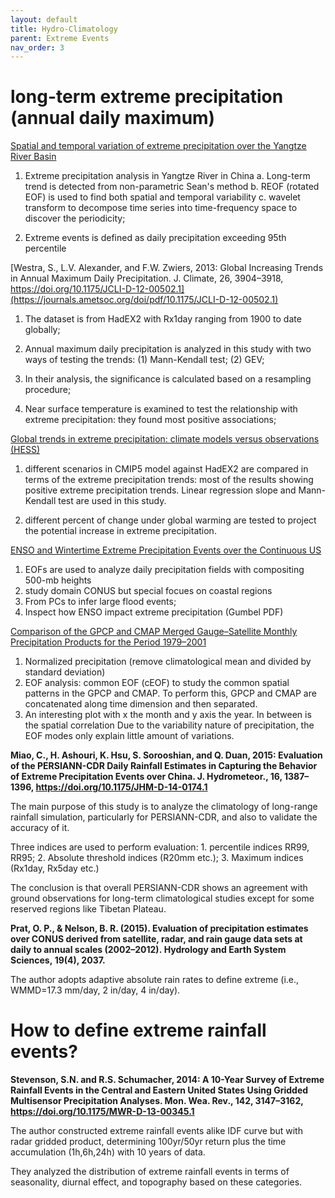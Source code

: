 ```yaml
---
layout: default
title: Hydro-Climatology
parent: Extreme Events
nav_order: 3
---
```


# long-term extreme precipitation (annual daily maximum)

[Spatial and temporal variation of extreme precipitation over the Yangtze River Basin](https://doi.org/10.1016/j.quaint.2007.09.001) 

1. Extreme precipitation analysis in Yangtze River in China
  a. Long-term trend is detected from non-parametric Sean's method
  b. REOF (rotated EOF) is used to find both spatial and temporal variability
  c. wavelet transform to decompose time series into time-frequency space to discover the periodicity;
  
2. Extreme events is defined as daily precipitation exceeding 95th percentile

[Westra, S., L.V. Alexander, and F.W. Zwiers, 2013: Global Increasing Trends in Annual Maximum Daily Precipitation. J. Climate, 26, 3904–3918, https://doi.org/10.1175/JCLI-D-12-00502.1](https://journals.ametsoc.org/doi/pdf/10.1175/JCLI-D-12-00502.1)

1. The dataset is from HadEX2 with Rx1day ranging from 1900 to date globally;

2. Annual maximum daily precipitation is analyzed in this study with two ways of testing the trends: (1) Mann-Kendall test; (2) GEV;

3. In their analysis, the significance is calculated based on a resampling procedure;

4. Near surface temperature is examined to test the relationship with extreme precipitation: they found most positive associations;

[Global trends in extreme precipitation: climate models versus observations (HESS)](https://www.hydrol-earth-syst-sci.net/19/877/2015/hess-19-877-2015.pdf)

1. different scenarios in CMIP5 model against HadEX2 are compared in terms of the extreme precipitation trends: most of the results showing positive extreme precipitation trends. Linear regression slope and Mann-Kendall test are used in this study.

2. different percent of change under global warming are tested to project the potential increase in extreme precipitation.


[ENSO and Wintertime Extreme Precipitation Events over the Continuous US](https://journals.ametsoc.org/doi/pdf/10.1175/2007JCLI1705.1)

1. EOFs are used to analyze daily precipitation fields with compositing 500-mb heights
2. study domain CONUS but special focues on coastal regions
3. From PCs to infer large flood events;
4. Inspect how ENSO impact extreme precipitation (Gumbel PDF)

[Comparison of the GPCP and CMAP Merged Gauge–Satellite Monthly Precipitation Products for the Period 1979–2001](https://journals.ametsoc.org/doi/pdf/10.1175/JHM-392.1)

1. Normalized precipitation (remove climatological mean and divided by standard deviation)
2. EOF analysis: common EOF (cEOF) to study the common spatial patterns in the GPCP and CMAP. To perform this, GPCP and CMAP are concatenated along time dimension and then separated.
3. An interesting plot with x the month and y axis the year. In between is the spatial correlation
    Due to the variability nature of precipitation, the EOF modes only explain little amount of variations.
    
__Miao, C., H. Ashouri, K. Hsu, S. Sorooshian, and Q. Duan, 2015: Evaluation of the PERSIANN-CDR Daily Rainfall Estimates in Capturing the Behavior of Extreme Precipitation Events over China. J. Hydrometeor., 16, 1387–1396, https://doi.org/10.1175/JHM-D-14-0174.1__

The main purpose of this study is to analyze the climatology of long-range rainfall simulation, particularly for PERSIANN-CDR, and also to validate the accuracy of it.

Three indices are used to perform evaluation: 1. percentile indices RR99, RR95; 2. Absolute threshold indices (R20mm etc.); 3. Maximum indices (Rx1day, Rx5day etc.)

The conclusion is that overall PERSIANN-CDR shows an agreement with ground observations for long-term climatological studies except for some reserved regions like Tibetan Plateau.

__Prat, O. P., & Nelson, B. R. (2015). Evaluation of precipitation estimates over CONUS derived from satellite, radar, and rain gauge data sets at daily to annual scales (2002–2012). Hydrology and Earth System Sciences, 19(4), 2037.__

The author adopts adaptive absolute rain rates to define extreme (i.e., WMMD=17.3 mm/day, 2 in/day, 4 in/day).

# How to define extreme rainfall events?

__Stevenson, S.N. and R.S. Schumacher, 2014: A 10-Year Survey of Extreme Rainfall Events in the Central and Eastern United States Using Gridded Multisensor Precipitation Analyses. Mon. Wea. Rev., 142, 3147–3162, https://doi.org/10.1175/MWR-D-13-00345.1__

The author constructed extreme rainfall events alike IDF curve but with radar gridded product, determining 100yr/50yr return plus the time accumulation (1h,6h,24h) with 10 years of data.

They analyzed the distribution of extreme rainfall events in terms of seasonality, diurnal effect, and topography based on these categories.
